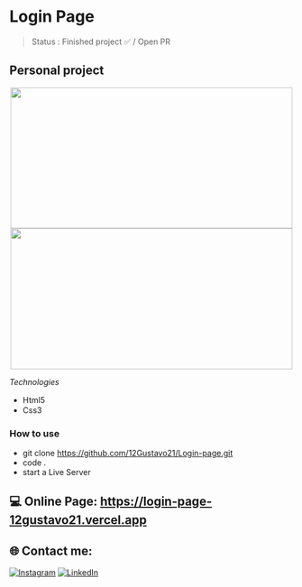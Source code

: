 # Login Page

> Status : Finished project ✅ / Open PR

## Personal project

<div align="center">
<img width ="500px" height="250px" src ='https://media.discordapp.net/attachments/1000858323026989078/1081392776068993114/image.png?width=1261&height=600' /> <img width ="500px" height="250px" src ='https://media.discordapp.net/attachments/1000858323026989078/1081392776299687967/image.png?width=1257&height=600' />
</div>

*Technologies*

+ Html5 <img width="15px" src="https://cdn-icons-png.flaticon.com/512/4943/4943029.png" />
+ Css3 <img width="15px" src="https://cdn-icons-png.flaticon.com/512/732/732190.png" />


### How to use
 
 - git clone https://github.com/12Gustavo21/Login-page.git
 - code .
 - start a Live Server
 
 ## 💻 Online Page: https://login-page-12gustavo21.vercel.app

## 🌐 Contact me:
[![Instagram](https://img.shields.io/badge/Instagram-%23E4405F.svg?logo=Instagram&logoColor=white)](https://instagram.com/gualmda) [![LinkedIn](https://img.shields.io/badge/LinkedIn-%230077B5.svg?logo=linkedin&logoColor=white)](https://linkedin.com/in/gustavo-almeida-421044246)
